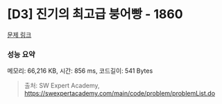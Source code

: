 # [D3] 진기의 최고급 붕어빵 - 1860 

[문제 링크](https://swexpertacademy.com/main/code/problem/problemDetail.do?contestProbId=AV5LsaaqDzYDFAXc) 

### 성능 요약

메모리: 66,216 KB, 시간: 856 ms, 코드길이: 541 Bytes



> 출처: SW Expert Academy, https://swexpertacademy.com/main/code/problem/problemList.do